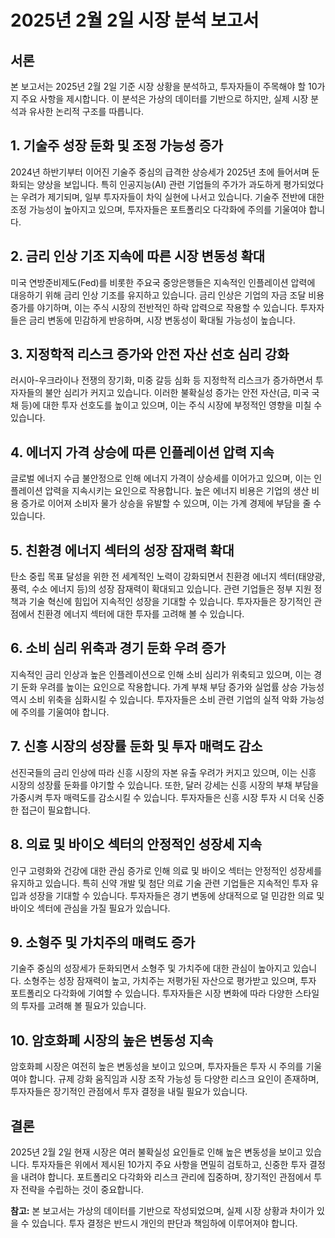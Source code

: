 # 2025년 2월 2일 시장 분석 보고서

## 서론

본 보고서는 2025년 2월 2일 기준 시장 상황을 분석하고, 투자자들이 주목해야 할 10가지 주요 사항을 제시합니다. 이 분석은 가상의 데이터를 기반으로 하지만, 실제 시장 분석과 유사한 논리적 구조를 따릅니다.

## 1. 기술주 성장 둔화 및 조정 가능성 증가

2024년 하반기부터 이어진 기술주 중심의 급격한 상승세가 2025년 초에 들어서며 둔화되는 양상을 보입니다. 특히 인공지능(AI) 관련 기업들의 주가가 과도하게 평가되었다는 우려가 제기되며, 일부 투자자들이 차익 실현에 나서고 있습니다. 기술주 전반에 대한 조정 가능성이 높아지고 있으며, 투자자들은 포트폴리오 다각화에 주의를 기울여야 합니다.

## 2. 금리 인상 기조 지속에 따른 시장 변동성 확대

미국 연방준비제도(Fed)를 비롯한 주요국 중앙은행들은 지속적인 인플레이션 압력에 대응하기 위해 금리 인상 기조를 유지하고 있습니다. 금리 인상은 기업의 자금 조달 비용 증가를 야기하며, 이는 주식 시장의 전반적인 하락 압력으로 작용할 수 있습니다. 투자자들은 금리 변동에 민감하게 반응하며, 시장 변동성이 확대될 가능성이 높습니다.

## 3. 지정학적 리스크 증가와 안전 자산 선호 심리 강화

러시아-우크라이나 전쟁의 장기화, 미중 갈등 심화 등 지정학적 리스크가 증가하면서 투자자들의 불안 심리가 커지고 있습니다. 이러한 불확실성 증가는 안전 자산(금, 미국 국채 등)에 대한 투자 선호도를 높이고 있으며, 이는 주식 시장에 부정적인 영향을 미칠 수 있습니다.

## 4. 에너지 가격 상승에 따른 인플레이션 압력 지속

글로벌 에너지 수급 불안정으로 인해 에너지 가격이 상승세를 이어가고 있으며, 이는 인플레이션 압력을 지속시키는 요인으로 작용합니다. 높은 에너지 비용은 기업의 생산 비용 증가로 이어져 소비자 물가 상승을 유발할 수 있으며, 이는 가계 경제에 부담을 줄 수 있습니다.

## 5. 친환경 에너지 섹터의 성장 잠재력 확대

탄소 중립 목표 달성을 위한 전 세계적인 노력이 강화되면서 친환경 에너지 섹터(태양광, 풍력, 수소 에너지 등)의 성장 잠재력이 확대되고 있습니다. 관련 기업들은 정부 지원 정책과 기술 혁신에 힘입어 지속적인 성장을 기대할 수 있습니다. 투자자들은 장기적인 관점에서 친환경 에너지 섹터에 대한 투자를 고려해 볼 수 있습니다.

## 6. 소비 심리 위축과 경기 둔화 우려 증가

지속적인 금리 인상과 높은 인플레이션으로 인해 소비 심리가 위축되고 있으며, 이는 경기 둔화 우려를 높이는 요인으로 작용합니다. 가계 부채 부담 증가와 실업률 상승 가능성 역시 소비 위축을 심화시킬 수 있습니다. 투자자들은 소비 관련 기업의 실적 악화 가능성에 주의를 기울여야 합니다.

## 7. 신흥 시장의 성장률 둔화 및 투자 매력도 감소

선진국들의 금리 인상에 따라 신흥 시장의 자본 유출 우려가 커지고 있으며, 이는 신흥 시장의 성장률 둔화를 야기할 수 있습니다. 또한, 달러 강세는 신흥 시장의 부채 부담을 가중시켜 투자 매력도를 감소시킬 수 있습니다. 투자자들은 신흥 시장 투자 시 더욱 신중한 접근이 필요합니다.

## 8. 의료 및 바이오 섹터의 안정적인 성장세 지속

인구 고령화와 건강에 대한 관심 증가로 인해 의료 및 바이오 섹터는 안정적인 성장세를 유지하고 있습니다. 특히 신약 개발 및 첨단 의료 기술 관련 기업들은 지속적인 투자 유입과 성장을 기대할 수 있습니다. 투자자들은 경기 변동에 상대적으로 덜 민감한 의료 및 바이오 섹터에 관심을 가질 필요가 있습니다.

## 9. 소형주 및 가치주의 매력도 증가

기술주 중심의 성장세가 둔화되면서 소형주 및 가치주에 대한 관심이 높아지고 있습니다. 소형주는 성장 잠재력이 높고, 가치주는 저평가된 자산으로 평가받고 있으며, 투자 포트폴리오 다각화에 기여할 수 있습니다. 투자자들은 시장 변화에 따라 다양한 스타일의 투자를 고려해 볼 필요가 있습니다.

## 10. 암호화폐 시장의 높은 변동성 지속

암호화폐 시장은 여전히 높은 변동성을 보이고 있으며, 투자자들은 투자 시 주의를 기울여야 합니다. 규제 강화 움직임과 시장 조작 가능성 등 다양한 리스크 요인이 존재하며, 투자자들은 장기적인 관점에서 투자 결정을 내릴 필요가 있습니다.

## 결론

2025년 2월 2일 현재 시장은 여러 불확실성 요인들로 인해 높은 변동성을 보이고 있습니다. 투자자들은 위에서 제시된 10가지 주요 사항을 면밀히 검토하고, 신중한 투자 결정을 내려야 합니다. 포트폴리오 다각화와 리스크 관리에 집중하며, 장기적인 관점에서 투자 전략을 수립하는 것이 중요합니다.

**참고:** 본 보고서는 가상의 데이터를 기반으로 작성되었으며, 실제 시장 상황과 차이가 있을 수 있습니다. 투자 결정은 반드시 개인의 판단과 책임하에 이루어져야 합니다.